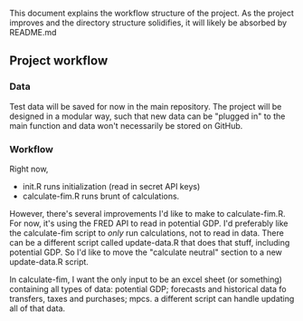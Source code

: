 This document explains the workflow structure of the project. As the project improves and the directory structure solidifies, it will likely be absorbed by README.md

## Project workflow

### Data
Test data will be saved for now in the main repository. The project will be designed in a modular way, such that new data can be "plugged in" to the main function and data won't necessarily be stored on GitHub.

### Workflow
Right now, 
- init.R runs initialization (read in secret API keys)
- calculate-fim.R runs brunt of calculations.


However, there's several improvements I'd like to make to calculate-fim.R. For now, it's using the FRED API to read in potential GDP. I'd preferably like the calculate-fim script to *only* run calculations, not to read in data. There can be a different script called update-data.R that does that stuff, including potential GDP. So I'd like to move the "calculate neutral" section to a new update-data.R script.

In calculate-fim, I want the only input to be an excel sheet (or something) containing all types of data: potential GDP; forecasts and historical data fo transfers, taxes and purchases; mpcs. a different script can handle updating all of that data.

